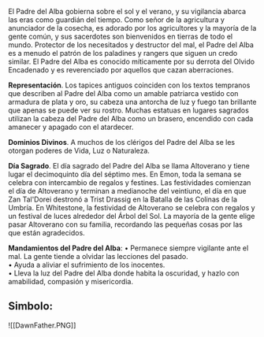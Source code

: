 El Padre del Alba gobierna sobre el sol y el verano, y su vigilancia abarca las eras como guardián del tiempo. Como señor de la agricultura y anunciador de la cosecha, es adorado por los agricultores y la mayoría de la gente común, y sus sacerdotes son bienvenidos en tierras de todo el mundo. Protector de los necesitados y destructor del mal, el Padre del Alba es a menudo el patrón de los paladines y rangers que siguen un credo similar. El Padre del Alba es conocido míticamente por su derrota del Olvido Encadenado y es reverenciado por aquellos que cazan aberraciones.

**Representación**. Los tapices antiguos coinciden con los textos tempranos que describen al Padre del Alba como un amable patriarca vestido con armadura de plata y oro, su cabeza una antorcha de luz y fuego tan brillante que apenas se puede ver su rostro. Muchas estatuas en lugares sagrados utilizan la cabeza del Padre del Alba como un brasero, encendido con cada amanecer y apagado con el atardecer.

**Dominios Divinos**. A muchos de los clérigos del Padre del Alba se les otorgan poderes de Vida, Luz o Naturaleza.

**Día Sagrado**. El día sagrado del Padre del Alba se llama Altoverano y tiene lugar el decimoquinto día del séptimo mes. En Emon, toda la semana se celebra con intercambio de regalos y festines. Las festividades comienzan el día de Altoverano y terminan a medianoche del veintiuno, el día en que Zan Tal'Dorei destronó a Trist Drassig en la Batalla de las Colinas de la Umbría. En Whitestone, la festividad de Altoverano se celebra con regalos y un festival de luces alrededor del Árbol del Sol. La mayoría de la gente elige pasar Altoverano con su familia, recordando las pequeñas cosas por las que están agradecidos.

**Mandamientos del Padre del Alba**: 
	• Permanece siempre vigilante ante el mal. La gente tiende a olvidar las lecciones del pasado. <br>
	• Ayuda a aliviar el sufrimiento de los inocentes. <br>
	• Lleva la luz del Padre del Alba donde habita la oscuridad, y hazlo con amabilidad, compasión y misericordia.

## Simbolo:

![[DawnFather.PNG]]